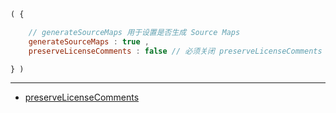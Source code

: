 ```js
( {

    // generateSourceMaps 用于设置是否生成 Source Maps
    generateSourceMaps : true ,
    preserveLicenseComments : false // 必须关闭 preserveLicenseComments 选项

} )
```

---

- [preserveLicenseComments](./preserveLicenseComments.md)
